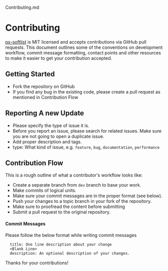 Contributing.md

# Contributing

[ps-softlist](https://github.com/LoginRadius/ps-softlist) is MIT licensed and accepts contributions via GitHub pull requests. This document outlines some of the conventions on development workflow, commit message formatting, contact points and other resources to make it easier to get your contribution accepted.

## Getting Started

- Fork the repository on GitHub
- If you find any bug in the existing code, please create a pull request as mentioned in Contribution Flow

## Reporting A new Update 

- Please specify the type of issue it is.
- Before you report an issue, please search for related issues. Make sure you are not going to open a duplicate issue.
- Add proper description and tags.
- type: What kind of issue, e.g. `feature`, `bug`, `documentation`, `performance`


## Contribution Flow

This is a rough outline of what a contributor's workflow looks like:

- Create a separate branch from `dev` branch to base your work.
- Make commits of logical units.
- Make sure your commit messages are in the proper format (see below).
- Push your changes to a topic branch in your fork of the repository.
- Make sure to proofread the content before submitting
- Submit a pull request to the original repository.

#### Commit Messages

Please follow the below format while writing commit messages

```
  title: One line description about your change
  <Blank Line>
  description: An optional description of your changes.
```

Thanks for your contributions!
